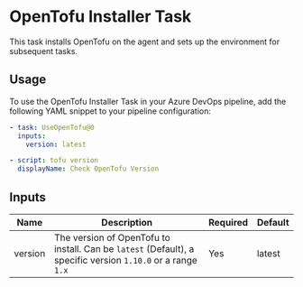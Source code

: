 # OpenTofu Installer Task

This task installs OpenTofu on the agent and sets up the environment for subsequent tasks.

## Usage

To use the OpenTofu Installer Task in your Azure DevOps pipeline, add the following YAML snippet to your pipeline configuration:

```yaml
- task: UseOpenTofu@0
  inputs:
    version: latest

- script: tofu version
  displayName: Check OpenTofu Version
```

## Inputs

| Name    | Description                                                                                                 | Required | Default |
| ------- | ----------------------------------------------------------------------------------------------------------- | -------- | ------- |
| version | The version of OpenTofu to install. Can be `latest` (Default), a specific version `1.10.0` or a range `1.x` | Yes      | latest  |

